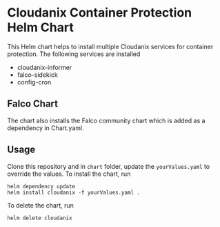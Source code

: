 # Cloudanix Container Protection Helm Chart

This Helm chart helps to install multiple Cloudanix services for container protection. The following services are installed

- cloudanix-informer
- falco-sidekick
- config-cron

## Falco Chart

The chart also installs the Falco community chart which is added as a dependency in Chart.yaml. 


## Usage

Clone this repository and in `chart` folder, update the `yourValues.yaml` to override the values.
To install the chart, run

```
helm dependency update
helm install cloudanix -f yourValues.yaml .
```


To delete the chart, run 
```
helm delete cloudanix
```
